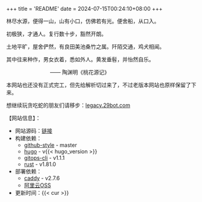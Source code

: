 +++
title = 'README'
date = 2024-07-15T00:24:10+08:00
+++

林尽水源，便得一山，山有小口，仿佛若有光。便舍船，从口入。

初极狭，才通人。复行数十步，豁然开朗。

土地平旷，屋舍俨然，有良田美池桑竹之属。阡陌交通，鸡犬相闻。

其中往来种作，男女衣着，悉如外人。黄发垂髫，并怡然自乐。

&emsp;&emsp;&emsp;&emsp;&emsp;&emsp;&emsp;&emsp;
—— 陶渊明《桃花源记》

本网站也还没有正式完工，但先给解析切过来了，不过老版本网站也原样保留了下来。

想继续玩贪吃蛇的朋友们请移步：[legacy.29bot.com](https://legacy.29bot.com)

【网站信息】：
- 网站源码：[链接](https://github.com/czy-29/29bot.com)
- 构建依赖：
  - [github-style](https://github.com/MeiK2333/github-style) - master
  - [hugo](https://gohugo.io/) - v{{< hugo_version >}}
  - [gitops-cli](https://github.com/opensound-org/gitops-cli) - v1.1.1
  - [rust](https://www.rust-lang.org/) - v1.81.0
- 部署依赖：
  - [caddy](https://caddyserver.com/) - v2.7.6
  - [阿里云OSS](https://www.aliyun.com/product/oss)
- 更新时间：{{< cur >}}
